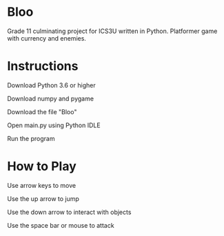 # Bloo
Grade 11 culminating project for ICS3U written in Python. Platformer game with currency and enemies.

# Instructions

Download Python 3.6 or higher

Download numpy and pygame

Download the file "Bloo"

Open main.py using Python IDLE

Run the program

# How to Play

Use arrow keys to move

Use the up arrow to jump

Use the down arrow to interact with objects

Use the space bar or mouse to attack
